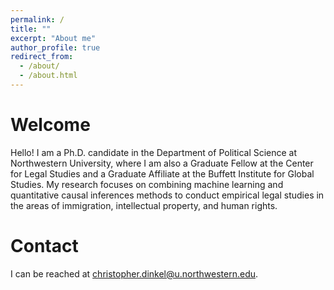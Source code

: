 ```yaml
---
permalink: /
title: ""
excerpt: "About me"
author_profile: true
redirect_from: 
  - /about/
  - /about.html
---
```


Welcome
======
Hello!  I am a Ph.D. candidate in the Department of Political Science at Northwestern University, where I am also a Graduate Fellow at the Center for Legal Studies and a Graduate Affiliate at the Buffett Institute for Global Studies.  My research focuses on combining machine learning and quantitative causal inferences methods to conduct empirical legal studies in the areas of immigration, intellectual property, and human rights.  

Contact
======
I can be reached at christopher.dinkel@u.northwestern.edu.
